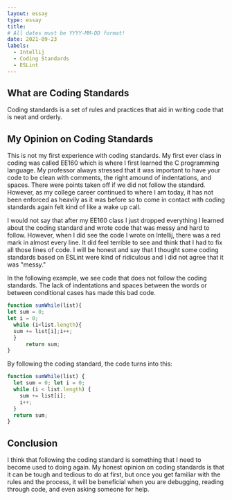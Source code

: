 ```yaml
---
layout: essay
type: essay
title: 
# All dates must be YYYY-MM-DD format!
date: 2021-09-23
labels:
  - Intellij
  - Coding Standards
  - ESLint
---
```


## What are Coding Standards

Coding standards is a set of rules and practices that aid in writing code that is neat and orderly.

## My Opinion on Coding Standards

This is not my first experience with coding standards. My first ever class in coding was called EE160 which is where I first learned the C programming language. My professor always stressed that it was important to have your code to be clean with comments, the right amound of indentations, and spaces. There were points taken off if we did not follow the standard. However, as my college career continued to where I am today, it has not been enforced as heavily as it was before so to come in contact with coding standards again felt kind of like a wake up call.

I would not say that after my EE160 class I just dropped everything I learned about the coding standard and wrote code that was messy and hard to follow. However, when I did see the code I wrote on Intellij, there was a red mark in almost every line. It did feel terrible to see and think that I had to fix all those lines of code. I will be honest and say that I thought some coding standards based on ESLint were kind of ridiculous and I did not agree that it was "messy."

In the following example, we see code that does not follow the coding standards. The lack of indentations and spaces between the words or between conditional cases has made this bad code.

```js
function sumWhile(list){
let sum = 0;
let i = 0;
  while (i<list.length){
  sum += list[i];i++;
  }
      return sum;
}
```
By following the coding standard, the code turns into this:
```js
function sumWhile(list) {
  let sum = 0; let i = 0;
  while (i < list.length) {
    sum += list[i];
    i++;
  }
  return sum;
}
```

## Conclusion

I think that following the coding standard is something that I need to become used to doing again. My honest opinion on coding standards is that it can be tough and tedious to do at first, but once you get familiar with the rules and the process, it will be beneficial when you are debugging, reading through code, and even asking someone for help.
